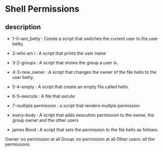 # Shell Permissions

##  description 

* 1-0-iam_betty : Create a script that switches the current user to the user betty.

* 2-who am i : A script that prints the user name

* 3-2-groups : A script that shows the group a user is.

* 4-3-new_owner : A script that changes the owner of the file hello to the user betty.

* 5-4-empty : A script that create an empty file called hello.

* 6-5-execute : A file that excute

* 7-multiple permission : a script that renders multple permission

* every-body : A script that adds execution permission to the owner, the group owner and the other users

* james Bond : A script that sets the permission to the file hello as follows:

Owner: no permission at all
Group: no permission at all
Other users: all the permissions  
